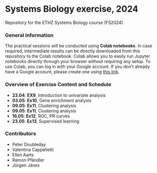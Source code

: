 # Systems Biology exercise, 2024
Repository for the ETHZ Systems Biology course (FS2024)

### General information
The practical sessions will be conducted using **Colab notebooks**. In case required, intermediate results can be directly downloaded from this repository to the Colab notebook. Colab allows you to easily run Jupyter notebooks directly through your browser without requiring any setup. To use Colab, you can log in with your Google account. If you don't already have a Google account, please create one using [this link](https://accounts.google.com/signup/v2/webcreateaccount?flowName=GlifWebSignIn&flowEntry=SignUp).

### Overview of Exercise Content and Schedule
- **23.04**: **EX9**, Introduction to univariate analysis
- **03.05**: **Ex10**, Gene enrichment analysis
- **09.05**: **Ex11**, Clustering analysis
- **09.05**: **Ex11**, Clustering analysis
- **16.05**: **Ex12**, ROC, PR curves
- **23.05**: **Ex13**, Supervised learning

### Contributors
- Peter Doubleday
- Valentina Cappelletti
- Ellen Aarts
- Ramon Pfändler
- Jürgen Jänes
